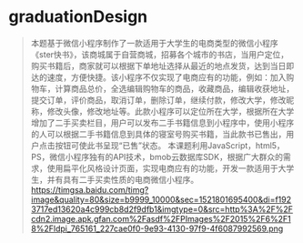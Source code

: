 # graduationDesign
> 本题基于微信小程序制作了一款适用于大学生的电商类型的微信小程序《ster快书》，该商城属于自营商城，招募各个城市的书店，当用户定位，购买书籍后，商家就可以根据下单地址选择从最近的地点发货，达到当日即达的速度，方便快捷。该小程序不仅实现了电商应有的功能，例如：加入购物车，计算商品总价，全选编辑购物车的商品，收藏商品，编辑收获地址，提交订单，评价商品，取消订单，删除订单，继续付款，修改大学，修改昵称，修改头像，修改地址等。此款小程序可以定位所在大学，根据所在大学增加了二手买卖栏目，用户可以发布二手书籍信息到小程序中，使用小程序的人可以根据二手书籍信息到具体的寝室号购买书籍，当此款书已售出，用户点击按钮可使此书呈现“已售”状态。
> 本课题利用JavaScript，html5，PS，微信小程序独有的API技术，bmob云数据库SDK，根据广大群众的需求，使用扁平化风格设计页面，实现电商应有的功能，开发一款适用于大学生，并有具有二手买卖性质的电商微信小程序。
https://timgsa.baidu.com/timg?image&quality=80&size=b9999_10000&sec=1521801695400&di=f1923717ed13620a4c999cb8d2f9dfb1&imgtype=0&src=http%3A%2F%2Fcdn2.image.apk.gfan.com%2Fasdf%2FPImages%2F2015%2F6%2F18%2Fldpi_765161_227cae0f0-9e93-4130-97f9-4f6087992569.png
